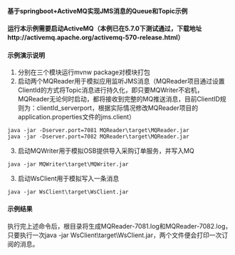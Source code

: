 #### 基于springboot+ActiveMQ实现JMS消息的Queue和Topic示例

#### 运行本示例需要启动ActiveMQ（本例已在5.7.0下测试通过，下载地址http://activemq.apache.org/activemq-570-release.html）

#### 示例演示说明
1. 	分别在三个模块运行mvnw package对模块打包
2.  启动两个MQReader用于模拟应用监听JMS消息（MQReader项目通过设置ClientId的方式将Topic消息进行持久化，即只要MQWriter不宕机，MQReader无论何时启动，都将接收到完整的MQ推送消息，目前ClientID规则为：clientId_serverport，根据实际情况修改MQReader项目的application.properties文件的jms.client）
	
```
java -jar -Dserver.port=7081 MQReader\target\MQReader.jar
java -jar -Dserver.port=7082 MQReader\target\MQReader.jar
```
3.  启动MQWriter用于模拟OSB提供导入采购订单服务，并写入MQ
		
```
java -jar MQWriter\target\MQWriter.jar
```

3.  启动WsClient用于模拟写入一条消息
		
```
java -jar WsClient\target\WsClient.jar
```

#### 示例结果
执行完上述命令后，根目录将生成MQReader-7081.log和MQReader-7082.log，只要执行一次java -jar WsClient\target\WsClient.jar，两个文件便会打印一次订阅的消息。
		